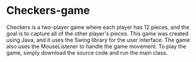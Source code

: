 # Checkers-game
Checkers is a two-player game where each player has 12 pieces, and the goal is to capture all of the other player's pieces. This game was created using Java, and it uses the Swing library for the user interface. The game also uses the MouseListener to handle the game movement. To play the game, simply download the source code and run the main class.
